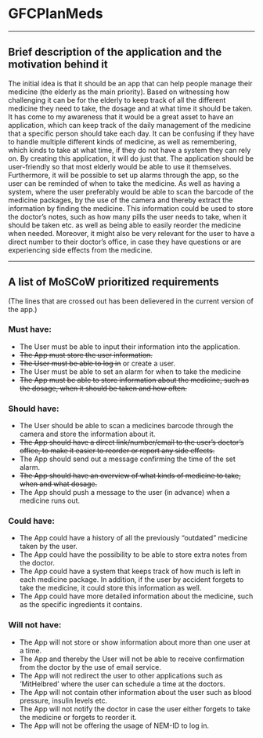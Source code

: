 # GFCPlanMeds

---
## Brief description of the application and the motivation behind it
The initial idea is that it should be an app that can help people manage their medicine (the elderly as the main priority).
Based on witnessing how challenging it can be for the elderly to keep track of all the different medicine they need to take, the dosage and at what time it should be taken. It has come to my awareness that it would be a great asset to have an application, which can keep track of the daily management of the medicine that a specific person should take each day. It can be confusing if they have to handle multiple different kinds of medicine, as well as remembering, which kinds to take at what time, if they do not have a system they can rely on. By creating this application, it will do just that.
The application should be user-friendly so that most elderly would be able to use it themselves. Furthermore, it will be possible to set up alarms through the app, so the user can be reminded of when to take the medicine. As well as having a system, where the user preferably would be able to scan the barcode of the medicine packages, by the use of the camera and thereby extract the information by finding the medicine. This information could be used to store the doctor’s notes, such as how many pills the user needs to take, when it should be taken etc. as well as being able to easily reorder the medicine when needed. Moreover, it might also be very relevant for the user to have a direct number to their doctor’s office, in case they have questions or are experiencing side effects from the medicine.

---
## A list of MoSCoW prioritized requirements
(The lines that are crossed out has been delievered in the current version of the app.)

### Must have:
-	The User must be able to input their information into the application.
-	~~The App must store the user information.~~
-	~~The User must be able to log in~~ or create a user.
-	The User must be able to set an alarm for when to take the medicine
-	~~The App must be able to store information about the medicine, such as the dosage, when it should be taken and how often.~~

### Should have:
-	The User should be able to scan a medicines barcode through the camera and store the information about it.
-	~~The App should have a direct link/number/email to the user’s doctor’s office, to make it easier to reorder or report any side effects.~~
-	The App should send out a message confirming the time of the set alarm.
-	~~The App should have an overview of what kinds of medicine to take, when and what dosage.~~
-	The App should push a message to the user (in advance) when a medicine runs out.

### Could have:
-	The App could have a history of all the previously “outdated” medicine taken by the user.
-	The App could have the possibility to be able to store extra notes from the doctor.
-	The App could have a system that keeps track of how much is left in each medicine package. In addition, if the user by accident forgets to take the medicine, it could store this information as well.
-	The App could have more detailed information about the medicine, such as the specific ingredients it contains.

### Will not have:
-	The App will not store or show information about more than one user at a time.
-	The App and thereby the User will not be able to receive confirmation from the doctor by the use of email service.
-	The App will not redirect the user to other applications such as ‘MitHelbred’ where the user can schedule a time at the doctors.
-	The App will not contain other information about the user such as blood pressure, insulin levels etc.
-	The App will not notify the doctor in case the user either forgets to take the medicine or forgets to reorder it.
-	The App will not be offering the usage of NEM-ID to log in.

